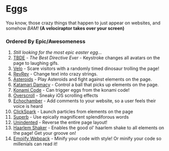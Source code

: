 # Eggs

You know, those crazy things that happen to just appear on websites, and somehow *BAM!* **(A velociraptor takes over your screen)**

### Ordered By Epic/Awesomeness

  1. *Still looking for the most epic easter egg...*
  2. [TBDE](https://github.com/TrevorJTClarke/tbde) - *The Best Directive Ever* - Keystroke changes all avatars on the page to laughing gifs.
  3. [Velo](http://zurb.com/playground/jquery-raptorize) - Scare visitors with a randomly timed dinosaur trolling the page!
  4. [RevRev](http://stephenplusplus.github.io/revrev.js/) - Change text into crazy strings.
  5. [Asteroids](https://github.com/erkie/erkie.github.com) - Play Asteroids and fight against elements on the page.
  6. [Katamari Damacy](http://kathack.com/) - Control a ball that picks up elements on the page.
  7. [Konami Code](http://code.snaptortoise.com/konami-js/) - Can trigger eggs from the konami code!
  8. [Overscroll](https://github.com/tholman/overscroll) - Sneaky iOS scrolling effects
  9. [Echochamber](https://github.com/tessalt/echo-chamber-js) - Add comments to your website, so a user feels their voice is heard
  10. [ClickSpark](http://www.ymc.ch/sandbox/clickspark/demo.html) - Launch particles from elements on the page
  11. [Superb](https://github.com/sindresorhus/superb) - Use epically magnificent splendiforous words
  12. [Unindented](http://unindented.github.io/jquery-easteregg/) - Reverse the entire page layout!
  13. [Haarlem Shaker](https://github.com/moovweb/harlem_shaker) - Enables the good ol' haarlem shake to all elements on the page! Get your groove on!
  14. [Emojify Webpack](https://github.com/Mechazawa/emojify-webpack-plugin/) - Minify your code with style! Or minify your code so millenials can read it!
